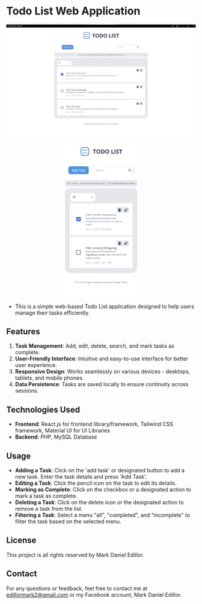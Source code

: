 # Todo List Web Application

<div align="center">
    <img width="720" src="Todo SS-desktop-view.png">
    <img width="205" src="Todo SS-mobile-view.png">
</div>

* This is a simple web-based Todo List application designed to help users manage their tasks efficiently.

## Features
1. **Task Management**: Add, edit, delete, search, and mark tasks as complete.
2. **User-Friendly Interface**: Intuitive and easy-to-use interface for better user experience.
3. **Responsive Design**: Works seamlessly on various devices - desktops, tablets, and mobile phones.
4. **Data Persistence**: Tasks are saved locally to ensure continuity across sessions.

## Technologies Used
- **Frontend**: React.js for frontend library/framework, Tailwind CSS framework, Material UI for UI Libraries
- **Backend**: PHP, MySQL Database

## Usage
- **Adding a Task**: Click on the 'add task' or designated button to add a new task. Enter the task details and press 'Add Task'.
- **Editing a Task**: Click the pencil icon on the task to edit its details.
- **Marking as Complete**: Click on the checkbox or a designated action to mark a task as complete.
- **Deleting a Task**: Click on the delete icon or the designated action to remove a task from the list.
- **Filtering a Task**: Select a menu "all", "completed", and "incomplete" to filter the task based on the selected menu.

## License
This project is all rights reserved by Mark Daniel Edillor.

## Contact
For any questions or feedback, feel free to contact me at edillormark2@gmail.com or my Facebook account, Mark Daniel Edillor.
